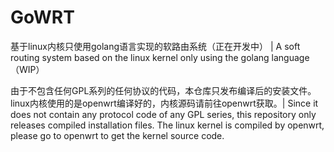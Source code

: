 # GoWRT
基于linux内核只使用golang语言实现的软路由系统（正在开发中） | A soft routing system based on the linux kernel only using the golang language （WIP）

由于不包含任何GPL系列的任何协议的代码，本仓库只发布编译后的安装文件。linux内核使用的是openwrt编译好的，内核源码请前往openwrt获取。| Since it does not contain any protocol code of any GPL series, this repository only releases compiled installation files. The linux kernel is compiled by openwrt, please go to openwrt to get the kernel source code.
